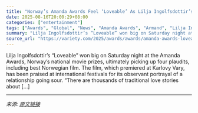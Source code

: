 ```yaml
---
title: "Norway’s Amanda Awards Feel ‘Loveable’ As Lilja Ingolfsdottir’s Drama Wins Big"
date: 2025-08-16T20:00:29+08:00
categories: ["entertainment"]
tags: ["Awards", "Global", "News", "Amanda Awards", "Armand", "Lilja Ingolfsdottir", "Loveable", "The Ugly Stepsister"]
summary: "Lilja Ingolfsdottir’s “Loveable” won big on Saturday night at the Amanda Awards, Norway&#8217;s national movie prizes, ultimately picking up four plaudits, including best Norwegian film. The film, whi"
source_url: "https://variety.com/2025/awards/awards/amanda-awards-loveable-lilja-ingolfsdottir-armand-1236491188/"
---
```


Lilja Ingolfsdottir’s “Loveable” won big on Saturday night at the Amanda Awards, Norway&#8217;s national movie prizes, ultimately picking up four plaudits, including best Norwegian film. The film, which premiered at Karlovy Vary, has been praised at international festivals for its observant portrayal of a relationship going sour. “There are thousands of traditional love stories about [&#8230;]

---

*来源: [原文链接](https://variety.com/2025/awards/awards/amanda-awards-loveable-lilja-ingolfsdottir-armand-1236491188/)*
